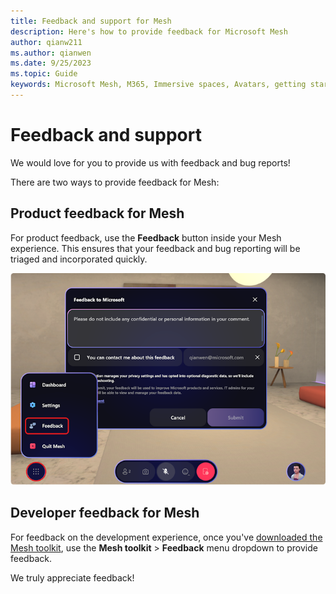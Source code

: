 ```yaml
---
title: Feedback and support for Mesh
description: Here's how to provide feedback for Microsoft Mesh
author: qianw211    
ms.author: qianwen
ms.date: 9/25/2023
ms.topic: Guide
keywords: Microsoft Mesh, M365, Immersive spaces, Avatars, getting started, documentation, features
---
```


# Feedback and support

We would love for you to provide us with feedback and bug reports!

There are two ways to provide feedback for Mesh:

## Product feedback for Mesh

For product feedback, use the **Feedback** button inside your Mesh experience. This ensures that your feedback and bug reporting will be triaged and incorporated quickly.

![A screenshot of the Feedback menu in Mesh](media/feedback-dialog.png)

## Developer feedback for Mesh

For feedback on the development experience, once you've [downloaded the Mesh toolkit](../Create/build-your-basic-environment/add-the-mesh-toolkit-package.md), use the **Mesh toolkit** > **Feedback** menu dropdown to provide feedback.

We truly appreciate feedback!

